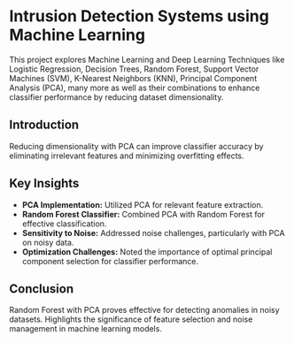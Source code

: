 # Intrusion Detection Systems using Machine Learning

This project explores Machine Learning and Deep Learning Techniques like Logistic Regression, Decision Trees, Random Forest, Support Vector Machines (SVM), K-Nearest Neighbors (KNN), Principal Component Analysis (PCA), many more as well as their combinations to enhance classifier performance by reducing dataset dimensionality.

## Introduction

Reducing dimensionality with PCA can improve classifier accuracy by eliminating irrelevant features and minimizing overfitting effects.

## Key Insights

- **PCA Implementation:** Utilized PCA for relevant feature extraction.
- **Random Forest Classifier:** Combined PCA with Random Forest for effective classification.
- **Sensitivity to Noise:** Addressed noise challenges, particularly with PCA on noisy data.
- **Optimization Challenges:** Noted the importance of optimal principal component selection for classifier performance.

## Conclusion

Random Forest with PCA proves effective for detecting anomalies in noisy datasets. Highlights the significance of feature selection and noise management in machine learning models.
